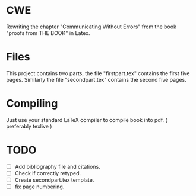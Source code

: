 # CWE
Rewriting the chapter "Communicating Without Errors" from the book "proofs from THE BOOK" in Latex.

# Files
This project contains two parts, the file "firstpart.tex" contains the first five pages. Similarly the file "secondpart.tex" contains the second five pages.

# Compiling
Just use your standard LaTeX compiler to compile book into pdf. ( preferably texlive )

# TODO

- [ ] Add bibliography file and citations.
- [ ] Check if correctly retyped.
- [ ] Create secondpart.tex template.
- [ ] fix page numbering.
